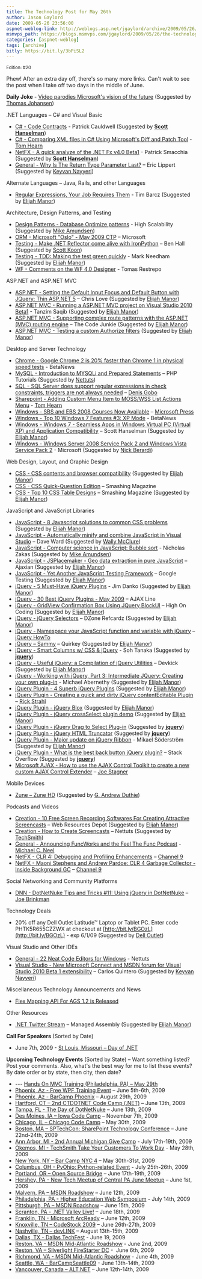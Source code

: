 ```yaml
---
title: The Technology Post for May 26th
author: Jason Gaylord
date: 2009-05-26 23:56:00
aspnet-weblog-link: http://weblogs.asp.net/jgaylord/archive/2009/05/26/the-technology-post-for-may-26th.aspx
msmvps_path: https://blogs.msmvps.com/jgaylord/2009/05/26/the-technology-post-for-may-26th/
categories: [aspnet-weblog]
tags: [archive]
bitly: https://bit.ly/3bPiSL2
---
```


<small>Edition: #20</small>

Phew! After an extra day off, there's so many more links. Can't wait to see the post when I take off two days in the middle of June.

**Daily Joke** \- [Video parodies Microsoft's vision of the future](http://venturebeat.com/2009/05/25/video-parodies-microsofts-vision-of-the-future/) (Suggested by [Thomas Johansen](http://twitter.com/thomasjo))

.NET Languages – C# and Visual Basic

- [C# - Code Contracts](http://www.cauldwell.net/patrick/blog/CodeContracts.aspx) - Patrick Cauldwell (Suggested by **[Scott Hanselman](http://twitter.com/shanselman)**)
- [C# - Comparing XML files in C# Using Microsoft's Diff and Patch Tool](http://nerdyhearn.com/blog/141) - [Tom Hearn](http://twitter.com/nerdyhearn)
- [NetFX - A quick analyze of the .NET Fx v4.0 Beta1](http://codebetter.com/blogs/patricksmacchia/archive/2009/05/21/a-quick-analyze-of-the-net-fx-v4-0-beta1.aspx) - Patrick Smacchia (Suggested by **[Scott Hanselman](http://twitter.com/shanselman)**)
- [General - Why Is The Return Type Parameter Last?](http://blogs.msdn.com/ericlippert/archive/2009/05/25/why-is-the-return-type-parameter-last.aspx) – Eric Lippert (Suggested by [Keyvan Nayyeri](http://twitter.com/keyvan))

Alternate Languages – Java, Rails, and other Languages

- [Regular Expressions, Your Job Requires Them](http://devlicio.us/blogs/tim_barcz/archive/2009/05/25/regular-expressions-your-job-requires-them.aspx) - Tim Barcz (Suggested by [Elijah Manor](http://twitter.com/elijahmanor))

Architecture, Design Patterns, and Testing

- [Design Patterns - Database Optimize patterns](http://highscalability.com/database-optimize-patterns) - High Scalability (Suggested by [Mike Amundsen](http://twitter.com/mamund))
- [ORM - Microsoft "Oslo" - May 2009 CTP](http://www.microsoft.com/downloads/details.aspx?FamilyID=827122a5-3ca0-4389-a79e-87af37cbf60d&displaylang=en) – Microsoft
- [Testing - Make .NET Reflector come alive with IronPython](http://www.simple-talk.com/content/article.aspx?article=717) – Ben Hall (Suggested by [Scott Koon](http://twitter.com/lazycoder))
- [Testing - TDD: Making the test green quickly](http://www.markhneedham.com/blog/2009/05/24/tdd-making-the-test-green-quickly/) - Mark Needham (Suggested by [Elijah Manor](http://twitter.com/elijahmanor))
- [WF - Comments on the WF 4.0 Designer](http://winterdom.com/2009/05/comments-on-the-wf-40-designer) - Tomas Restrepo

ASP.NET and ASP.NET MVC

- [ASP.NET - Setting the Default Input Focus and Default Button with JQuery: Thin ASP.NET 5](http://professionalaspnet.com/archive/2009/05/24/Setting-the-Default-Input-Focus-and-Default-Button-_3A00_-Thin-ASP.NET-5.aspx) – Chris Love (Suggested by [Elijah Manor](http://twitter.com/elijahmanor))
- [ASP.NET MVC - Running a ASP.NET MVC project on Visual Studio 2010 Beta1](http://weblogs.asp.net/tanzimsaqib/archive/2009/05/23/running-a-asp-net-mvc-project-on-visual-studio-2010-beta1.aspx) - Tanzim Saqib (Suggested by [Elijah Manor](http://twitter.com/elijahmanor))
- [ASP.NET MVC - Supporting complex route patterns with the ASP.NET (MVC) routing engine](http://www.thecodejunkie.com/2008/11/supporting-complex-route-patterns-with.html) – The Code Junkie (Suggested by [Elijah Manor](http://twitter.com/elijahmanor))
- [ASP.NET MVC - Testing a custom Authorize filters](http://blog.geniar.com/index.php/2009/05/aspnet-mvc-testing-a-custom-authorize-filters/) (Suggested by [Elijah Manor](http://twitter.com/elijahmanor))

Desktop and Server Technology

- [Chrome - Google Chrome 2 is 20% faster than Chrome 1 in physical speed tests](http://www.betanews.com/article/Google-Chrome-2-is-20-faster-than-Chrome-1-in-physical-speed-tests/1243046066) - BetaNews
- [MySQL - Introduction to MYSQLi and Prepared Statements](http://www.dreamincode.net/forums/showtopic54239.htm) – PHP Tutorials (Suggested by [Nettuts](http://twitter.com/NETTUTS))
- [SQL - SQL Server does support regular expressions in check constraints, triggers are not always needed](http://blogs.lessthandot.com/index.php/DataMgmt/DBProgramming/sql-server-does-support-regular-expressi) – [Denis Gobo](http://twitter.com/DenisGobo)
- [Sharepoint - Adding Custom Menu Item to MOSS/WSS List Actions Menu](http://nerdyhearn.com/blog/132) - [Tom Hearn](http://twitter.com/nerdyhearn)
- [Windows - SBS and EBS 2008 Courses Now Available](http://blogs.msdn.com/microsoft_press/archive/2009/05/26/msl-news-sbs-and-ebs-2008-courses-now-available.aspx) – [Microsoft Press](http://twitter.com/MicrosoftPress)
- [Windows - Top 10 Windows 7 Features #3: XP Mode](http://www.betanews.com/article/Top-10-Windows-7-Features-3-XP-Mode/1243378978) - BetaNews
- [Windows - Windows 7 - Seamless Apps in Windows Virtual PC (Virtual XP) and Application Compatibility](http://www.hanselman.com/blog/Windows7SeamlessAppsInWindowsVirtualPCVirtualXPAndApplicationCompatibility.aspx) – Scott Hanselman (Suggested by [Elijah Manor](http://twitter.com/elijahmanor))
- [Windows - Windows Server 2008 Service Pack 2 and Windows Vista Service Pack 2](http://www.microsoft.com/downloads/details.aspx?FamilyID=656c9d4a-55ec-4972-a0d7-b1a6fedf51a7&DisplayLang=en) - Microsoft (Suggested by [Nick Berardi](nberardi ))

Web Design, Layout, and Graphic Design

- [CSS - CSS contents and browser compatibility](http://www.quirksmode.org/css/contents.html) (Suggested by [Elijah Manor](http://twitter.com/elijahmanor))
- [CSS - CSS Quick-Question Edition](http://www.smashingmagazine.com/2009/05/25/ask-sm-css-quick-question-edition/) – Smashing Magazine
- [CSS - Top 10 CSS Table Designs](http://www.smashingmagazine.com/2008/08/13/top-10-css-table-designs/) – Smashing Magazine (Suggested by [Elijah Manor](http://twitter.com/elijahmanor))

JavaScript and JavaScript Libraries

- [JavaScript - 8 Javascript solutions to common CSS problems](http://www.catswhocode.com/blog/8-javascript-solutions-to-common-css-problems) (Suggested by [Elijah Manor](http://twitter.com/elijahmanor))
- [JavaScript - Automatically minify and combine JavaScript in Visual Studio](http://encosia.com/2009/05/20/automatically-minify-and-combine-javascript-in-visual-studio/) – Dave Ward (Suggested by [Wally McClure](http://twitter.com/wbm))
- [JavaScript - Computer science in JavaScript: Bubble sort](http://www.nczonline.net/blog/2009/05/26/computer-science-in-javascript-bubble-sort/) - Nicholas Zakas (Suggested by [Mike Amundsen](http://twitter.com/mamund))
- [JavaScript - JSPlacemaker - Geo data extraction in pure JavaScript](http://ajaxian.com/archives/jsplacemaker-geo-data-extraction-in-pure-javascript) – Ajaxian (Suggested by [Elijah Manor](http://twitter.com/elijahmanor))
- [JavaScript - Yet Another JavaScript Testing Framework](http://googletesting.blogspot.com/2009/05/yet-another-javascript-testing.html) – Google Testing (Suggested by [Elijah Manor](http://twitter.com/elijahmanor))
- [jQuery - 5 Must-Have jQuery Plugins](http://jimdiesel.wordpress.com/2009/05/22/5-must-have-jquery-plugins/) - Jim Danko (Suggested by [Elijah Manor](http://twitter.com/elijahmanor))
- [jQuery - 30 Best jQuery Plugins - May 2009](http://www.ajaxline.com/30-best-jquery-plugins-may-2009) – AJAX Line
- [jQuery - GridView Confirmation Box Using JQuery BlockUI](http://www.highoncoding.com/Articles/562_GridView_Confirmation_Box_Using_JQuery_BlockUI.aspx) – High On Coding (Suggested by [Elijah Manor](http://twitter.com/elijahmanor))
- [jQuery - jQuery Selectors](http://refcardz.dzone.com/refcardz/jquery-selectors) – DZone Refcardz (Suggested by [Elijah Manor](http://twitter.com/elijahmanor))
- [jQuery - Namespace your JavaScript function and variable with jQuery](http://jquery-howto.blogspot.com/2009/01/namespace-your-javascript-function-and.html) – [jQuery HowTo](http://twitter.com/jQueryHowto)
- [jQuery – Sammy](http://code.quirkey.com/sammy/) – Quirkey (Suggested by [Elijah Manor](http://twitter.com/elijahmanor))
- [jQuery - Smart Columns w/ CSS & jQuery](http://www.sohtanaka.com/web-design/smart-columns-w-css-jquery/) - Soh Tanaka (Suggested by **[jquery](http://twitter.com/jquery)**)
- [jQuery - Useful jQuery: a Compilation of jQuery Utilities](http://devkick.com/blog/useful-jquery-a-compilation-of-jquery-utilities/) – Devkick (Suggested by [Elijah Manor](http://twitter.com/elijahmanor))
- [jQuery - Working with jQuery, Part 3: Intermediate JQuery: Creating your own plug-in](http://www.ibm.com/developerworks/web/library/wa-aj-jquery6/index.html?ca=dgr-twtrURjQueryPrugin&S_TACT=105AGY83&S_CMP=TWDW) - Michael Abernethy (Suggested by [Elijah Manor](http://twitter.com/elijahmanor))
- [jQuery Plugin - 4 Superb jQuery Plugins](http://webexpedition18.com/articles/4-superb-jquery-plugins/) (Suggested by [Elijah Manor](http://twitter.com/elijahmanor))
- [jQuery Plugin - Creating a quick and dirty jQuery contentEditable Plugin](http://west-wind.com/Weblog/posts/778165.aspx) – [Rick Strahl](http://twitter.com/rickstrahl)
- [jQuery Plugin - jQuery Blox](http://www.csslab.cl/2009/05/25/jquery-blox/) (Suggested by [Elijah Manor](http://twitter.com/elijahmanor))
- [jQuery Plugin - jQuery crossSelect plugin demo](http://wheresrhys.co.uk/resources/crossSelect/crossSelect.html) (Suggested by [Elijah Manor](http://twitter.com/elijahmanor))
- [jQuery Plugin - jQuery Drag to Select Plug-in](http://exscale.se/archives/2009/04/06/jquery-drag-to-select-plug-in/) (Suggested by **[jquery](http://twitter.com/jquery)**)
- [jQuery Plugin - jQuery HTML Truncator](http://henrik.nyh.se/examples/truncator/) (Suggested by **[jquery](http://twitter.com/jquery)**)
- [jQuery Plugin - Major update on jQuery Ribbon](http://weblogs.asp.net/mikaelsoderstrom/archive/2009/05/23/major-update-on-jquery-ribbon.aspx) - Mikael Söderström (Suggested by [Elijah Manor](http://twitter.com/elijahmanor))
- [jQuery Plugin - What is the best back button jQuery plugin?](http://stackoverflow.com/questions/116446/what-is-the-best-back-button-jquery-plugin) – Stack Overflow (Suggested by **[jquery](http://twitter.com/jquery)**)
- [Microsoft AJAX - How to use the AJAX Control Toolkit to create a new custom AJAX Control Extender](http://misfitgeek.com/blog/aspnet/new-how-do-i-video-posted-on-www-asp-net/) – [Joe Stagner](http://twitter.com/misfitgeek/)

Mobile Devices

- [Zune – Zune HD](http://www.zune.net/en-us/mp3players/zunehd/default.htm) (Suggested by [G. Andrew Duthie](http://twitter.com/devhammer))

Podcasts and Videos

- [Creation - 10 Free Screen Recording Softwares For Creating Attractive Screencasts](http://www.webresourcesdepot.com/10-free-screen-recording-softwares-for-creating-attractive-screencasts/) – Web Resources Depot (Suggested by [Elijah Manor](http://twitter.com/elijahmanor))
- [Creation - How to Create Screencasts](http://net.tutsplus.com/articles/general/how-to-create-screencasts/) – Nettuts (Suggested by [TechSmith](http://twitter.com/TechSmith))
- [General - Announcing FuncWorks and the Feel The Func Podcast](http://www.vinull.com/announcing-funcworks-and-the-feel-the-func-podcast.aspx) - [Michael C. Neel](http://twitter.com/ViNull)
- [NetFX - CLR 4: Debugging and Profiling Enhancements](http://channel9.msdn.com/posts/Charles/CLR-4-Debugging-and-Profiling-Enhancements/) – [Channel 9](http://twitter.com/ch9)
- [NetFX - Maoni Stephens and Andrew Pardoe: CLR 4 Garbage Collector - Inside Background GC](http://channel9.msdn.com/shows/Going+Deep/Maoni-Stephens-and-Andrew-Pardoe-CLR-4-Inside-Background-GC/) – [Channel 9](http://twitter.com/ch9)

Social Networking and Community Platforms

- [DNN - DotNetNuke Tips and Tricks #11: Using jQuery in DotNetNuke](http://blog.theaccidentalgeek.com/post/2009/05/26/DotNetNuke-Tips-and-Tricks-11-Using-jQuery-in-DotNetNuke.aspx) – [Joe Brinkman](http://twitter.com/jbrinkman)

Technology Deals

- 20% off any Dell Outlet Latitude™ Laptop or Tablet PC. Enter code PHTK5R655CZZWX at checkout at [http://bit.ly/BGOzL](http://bit.ly/BGOzL) - exp 6/1/09 (Suggested by [Dell Outlet](http://twitter.com/DellOutlet))

Visual Studio and Other IDEs

- [General - 22 Neat Code Editors for Windows](http://net.tutsplus.com/articles/web-roundups/22-neat-code-editors-for-windows/) - Nettuts
- [Visual Studio - New Microsoft Connect and MSDN forum for Visual Studio 2010 Beta 1 extensibility](http://msmvps.com/blogs/carlosq/archive/2009/05/26/new-microsoft-connect-and-msdn-forum-for-visual-studio-2010-beta-1-extensibility.aspx) – Carlos Quintero (Suggested by [Keyvan Nayyeri](http://twitter.com/keyvan))

Miscellaneous Technology Announcements and News

- [Flex Mapping API For AGS 1.2 is Released](http://thunderheadxpler.blogspot.com/2009/05/ann-flex-mapping-api-for-ags-12-is.html)

Other Resources

- [.NET Twitter Stream](http://managedassembly.com/Twitter) – Managed Assembly (Suggested by [Elijah Manor](http://twitter.com/elijahmanor))

**Call For Speakers** (Sorted by Date)

- June 7th, 2009 - [St Louis, Missouri – Day of .NET](http://stlouisdayofdotnet.com/Speakers.aspx)

**Upcoming Technology Events** (Sorted by State) – Want something listed? Post your comments. Also, what's the best way for me to list these events? By date order or by state, then city, then date?

- \--- [Hands On MVC Training (Philadelphia, PA) – May 29th](http://www.platinumbay.com/blogs/dotneticated/archive/2009/05/18/training-hands-on-introduction-to-asp-net-mvc-development.aspx)
- [Phoenix, Az - Free WPF Training Event](http://weblogs.asp.net/dwahlin/archive/2009/05/14/free-wpf-training-event-in-phoenix-june-5th-and-6th.aspx) – June 5th-6th, 2009
- [Phoenix, Az - BarCamp Phoenix](http://barcamp.org/BarCampPhoenix) – August 29th, 2009
- [Hartford, CT – 2nd CTDOTNET Code Camp (.NET)](http://ctdotnet.org/codecamp2.aspx) – June 13th, 2009
- [Tampa, FL - The Day of DotNetNuke](http://dayofdnn.com/) – June 13th, 2009
- [Des Moines, IA – Iowa Code Camp](http://iowacodecamp.com/default.aspx) – November 7th, 2009
- [Chicago, IL – Chicago Code Camp](http://chicagocodecamp-blogs.eventbrite.com/) – May 30th, 2009
- [Boston, MA – SPTechCon: SharePoint Technology Conference](http://www.sptechcon.com/) – June 22nd-24th, 2009
- [Ann Arbor, MI - 2nd Annual Michigan Give Camp](http://michigangivecamp.eventbrite.com/) - July 17th-19th, 2009
- [Okemos, MI - TechSmith Take Your Customers To Work Day](http://visuallounge.techsmith.com/2009/05/come_visit_techsmith_may_28_is.html) - May 28th, 2009
- [New York, NY – Bar Camp NYC 4](http://blogs.msdn.com/peterlau/archive/2009/05/20/barcampnyc4-coming-may-30-31st-at-nyu.aspx) – May 30th-31st, 2009
- [Columbus, OH - PyOhio: Python-related Event](http://www.developerfusion.com/event/13421/pyohio/) - July 25th-26th, 2009
- [Portland, OR – Open Source Bridge](http://www.developerfusion.com/event/12569/open-source-bridge/) – June 17th-19th, 2009
- [Hershey, PA - New Tech Meetup of Central PA June Meetup](http://www.meetup.com/New-Tech-Meetup-of-Central-PA/calendar/10338394/) – June 1st, 2009
- [Malvern, PA – MSDN Roadshow](http://msevents.microsoft.com/CUI/EventDetail.aspx?EventID=1032415130&Culture=en-US) – June 12th, 2009
- [Philadelphia, PA - Higher Education Web Symposium](http://www.developerfusion.com/event/11332/higher-education-web-symposium/) - July 14th, 2009
- [Pittsburgh, PA – MSDN Roadshow](http://msevents.microsoft.com/CUI/EventDetail.aspx?EventID=1032415478&Culture=en-US) – June 15th, 2009
- [Scranton, PA - .NET Valley Live!](http://dotnetvalley.com/events/eventdetails.aspx?eventid=72) – June 18th, 2009
- [Franklin, TN - Microsoft ArcReady](http://www.developerfusion.com/event/12322/microsoft-arcready/) – June 12th, 2009
- [Knoxville, TN – CodeStock 2009](http://www.codestock.org/) – June 26th-27th, 2009
- [Nashville, TN – devLINK](http://devlink.net/) – August 13th-15th, 2009
- [Dallas, TX - Dallas TechFest](http://www.developerfusion.com/event/12258/dallas-techfest/) - June 19, 2009
- [Reston, VA - MSDN Mid-Atlantic Roadshow](http://blogs.msdn.com/gduthie/archive/2009/05/21/msdn-mid-atlantic-roadshows-reston-and-richmond.aspx) - June 2nd, 2009
- [Reston, VA – Silverlight FireStarter DC](http://franksworld.com/blog/archive/2009/05/06/11482.aspx) -  June 6th, 2009
- [Richmond, VA - MSDN Mid-Atlantic Roadshow](http://blogs.msdn.com/gduthie/archive/2009/05/21/msdn-mid-atlantic-roadshows-reston-and-richmond.aspx) - June 4th, 2009
- [Seattle, WA - BarCampSeattle09](http://barcampseattle-09.pathable.com/) - June 13th-14th, 2009
- [Vancouver, Canada – ALT.NET](http://www.altnetconfcanada.com/home/index.castle) – June 12th-14th, 2009